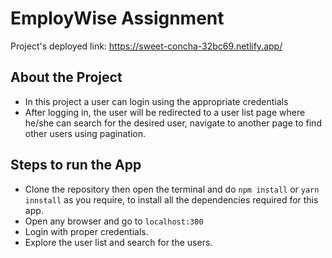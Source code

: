 # EmployWise Assignment

Project's deployed link: https://sweet-concha-32bc69.netlify.app/

## About the Project

* In this project a user can login using the appropriate credentials
* After logging in, the user will be redirected to a user list page where he/she can search for the desired user, navigate to another page to find other users using pagination.

## Steps to run the App
* Clone the repository then open the terminal and do `npm install` or `yarn innstall` as you require, to install all the dependencies required for this app.
* Open any browser and go to `localhost:300`
* Login with proper credentials.
* Explore the user list and search for the users.
